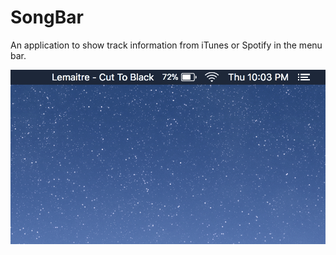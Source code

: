SongBar
=======
An application to show track information from iTunes or Spotify in the menu bar.

![songbar](https://github.com/sbuggay/SongBar/blob/master/demo/SongBar.png?raw=true)
